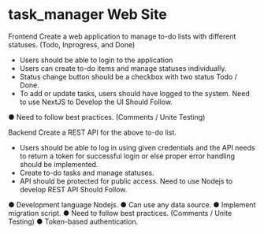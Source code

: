 # task_manager Web Site

Frontend
Create a web application to manage to-do lists with different statuses. (Todo, Inprogress, and
Done)
- Users should be able to login to the application
- Users can create to-do items and manage statuses individually.
- Status change button should be a checkbox with two status Todo / Done.
- To add or update tasks, users should have logged to the system.
Need to use NextJS to Develop the UI
Should Follow.

● Need to follow best practices. (Comments / Unite Testing)

Backend
Create a REST API for the above to-do list.
- Users should be able to log in using given credentials and the API needs to return a token for
successful login or else proper error handling should be implemented.
- Create to-do tasks and manage statuses.
- API should be protected for public access.
Need to use Nodejs to develop REST API
Should Follow.

● Development language Nodejs.
● Can use any data source.
● Implement migration script.
● Need to follow best practices. (Comments / Unite Testing)
● Token-based authentication.
